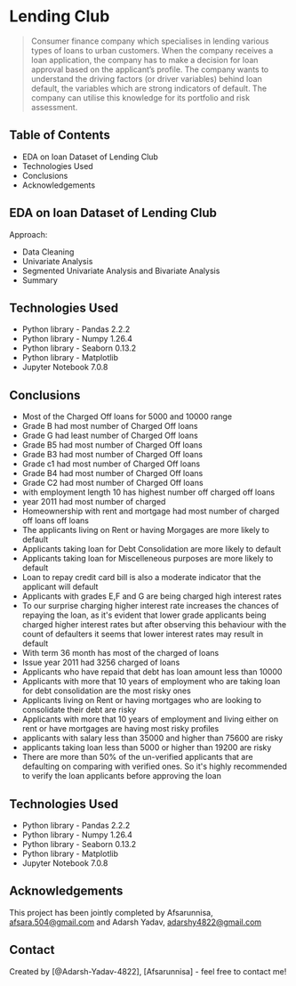 # Lending Club
> Consumer finance company which specialises in lending various types of loans to urban customers. When the company receives a loan application, the company has to make a decision for loan approval based on the applicant’s profile.
> The company wants to understand the driving factors (or driver variables) behind loan default, the variables which are strong indicators of default.  The company can utilise this knowledge for its portfolio and risk assessment.


## Table of Contents
* EDA on loan Dataset of Lending Club
* Technologies Used
* Conclusions
* Acknowledgements


## EDA on loan Dataset of Lending Club
Approach:
- Data Cleaning
- Univariate Analysis
- Segmented Univariate Analysis and Bivariate Analysis
- Summary


## Technologies Used
- Python library - Pandas 2.2.2
- Python library - Numpy 1.26.4
- Python library - Seaborn 0.13.2
- Python library - Matplotlib
- Jupyter Notebook 7.0.8


## Conclusions
- Most of the Charged Off loans for 5000 and 10000 range
- Grade B had most number of Charged Off loans
- Grade G had least number of Charged Off loans
- Grade B5 had most number of Charged Off loans
- Grade B3 had most number of Charged Off loans
- Grade c1 had most number of Charged Off loans
- Grade B4 had most number of Charged Off loans
- Grade C2 had most number of Charged Off loans
- with employment length 10 has highest number off charged off loans
- year 2011 had most number of charged
- Homeownership with rent and mortgage had most number of charged off loans off loans 
- The applicants living on Rent or having Morgages are more likely to default
- Applicants taking loan for Debt Consolidation are more likely to default
- Applicants taking loan for Miscelleneous purposes are more likely to default
- Loan to repay credit card bill is also a moderate indicator that the applicant will default
- Applicants with grades E,F and G are being charged high interest rates
- To our surprise charging higher interest rate increases the chances of repaying the loan, as it's evident that lower grade applicants being charged higher interest rates but after observing this behaviour with the count of defaulters it seems that lower interest rates may result in default
- With term 36 month has most of the charged of loans
- Issue year 2011 had 3256 charged of loans
- Applicants who have repaid that debt has loan amount less than 10000
- Applicants with more that 10 years of employment who are taking loan for debt consolidation are the most risky ones
- Applicants living on Rent or having mortgages who are looking to consolidate their debt are risky
- Applicants with more that 10 years of employment and living either on rent or have mortgages are having most risky profiles
- applicants with salary less than 35000 and higher than 75600 are risky
- applicants taking loan less than 5000 or higher than 19200 are risky
- There are more than 50% of the un-verified applicants that are defaulting on comparing with verified ones. So it's highly recommended to verify the loan applicants before approving the loan


## Technologies Used
- Python library - Pandas 2.2.2
- Python library - Numpy 1.26.4
- Python library - Seaborn 0.13.2
- Python library - Matplotlib
- Jupyter Notebook 7.0.8


## Acknowledgements
This project has been jointly completed by Afsarunnisa, afsara.504@gmail.com and Adarsh Yadav, adarshy4822@gmail.com


## Contact
Created by [@Adarsh-Yadav-4822], [Afsarunnisa] - feel free to contact me!
